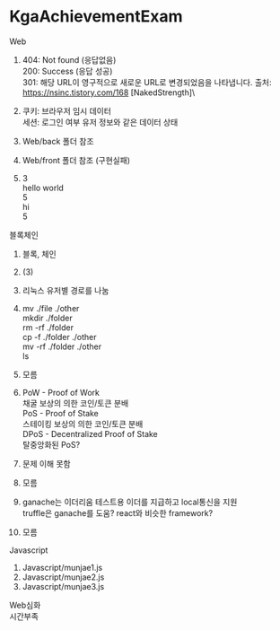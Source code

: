 # KgaAchievementExam

Web
1. 404: Not found (응답없음)\
   200: Success (응답 성공)\
   301: 해당 URL이 영구적으로 새로운 URL로 변경되었음을 나타냅니다. 출처: https://nsinc.tistory.com/168 [NakedStrength]\
   
2. 쿠키: 브라우저 임시 데이터\
   세션: 로그인 여부 유저 정보와 같은 데이터 상태
   
3. Web/back 폴더 참조

4. Web/front 폴더 참조 (구현실패)

5. 3\
   hello world\
   5\
   hi\
   5

블록체인
1. 블록, 체인

2. (3)

3. 리눅스 유저별 경로를 나눔

4. mv ./file ./other\
   mkdir ./folder\
   rm -rf ./folder\
   cp -f ./folder ./other\
   mv -rf ./folder ./other\
   ls
   
5. 모름

6. PoW - Proof of Work\
   채굴 보상의 의한 코인/토큰 분배\
   PoS - Proof of Stake\
   스테이킹 보상의 의한 코인/토큰 분배\
   DPoS - Decentralized Proof of Stake\
   탈중앙화된 PoS?
   
7. 문제 이해 못함

8. 모름

9. ganache는 이더리움 테스트용 이더를 지급하고 local통신을 지원\
   truffle은 ganache를 도움? react와 비슷한 framework?
   
10. 모름

Javascript
1. Javascript/munjae1.js
2. Javascript/munjae2.js
3. Javascript/munjae3.js

Web심화\
시간부족

  
